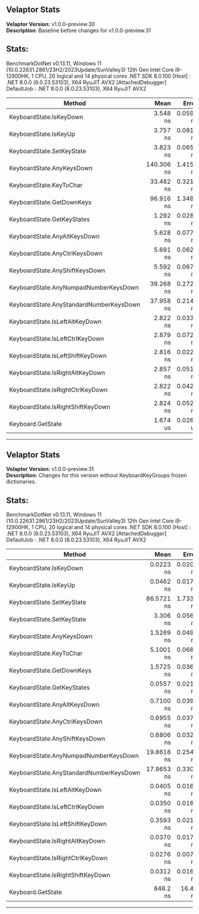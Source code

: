 ## **Velaptor Stats**
**Velaptor Version:** v1.0.0-preview.30  
**Description**: Baseline before changes for v1.0.0-preview.31

## **Stats**:
BenchmarkDotNet v0.13.11, Windows 11 (10.0.22631.2861/23H2/2023Update/SunValley3)
12th Gen Intel Core i9-12900HK, 1 CPU, 20 logical and 14 physical cores
.NET SDK 8.0.100
[Host]     : .NET 8.0.0 (8.0.23.53103), X64 RyuJIT AVX2 [AttachedDebugger]
DefaultJob : .NET 8.0.0 (8.0.23.53103), X64 RyuJIT AVX2


| Method                                  | Mean       | Error     | StdDev    | Gen0   | Gen1   | Allocated |
|---------------------------------------- |-----------:|----------:|----------:|-------:|-------:|----------:|
| KeyboardState.IsKeyDown                 |   3.548 ns | 0.0597 ns | 0.0499 ns |      - |      - |         - |
| KeyboardState.IsKeyUp                   |   3.757 ns | 0.0813 ns | 0.0968 ns |      - |      - |         - |
| KeyboardState.SetKeyState               |   3.823 ns | 0.0655 ns | 0.0511 ns |      - |      - |         - |
| KeyboardState.AnyKeysDown               | 140.306 ns | 1.4158 ns | 1.3244 ns | 0.0038 |      - |      48 B |
| KeyboardState.KeyToChar                 |  33.482 ns | 0.3216 ns | 0.2850 ns | 0.0038 |      - |      48 B |
| KeyboardState.GetDownKeys               |  96.916 ns | 1.3483 ns | 1.2612 ns | 0.0025 |      - |      32 B |
| KeyboardState.GetKeyStates              |   1.292 ns | 0.0286 ns | 0.0267 ns |      - |      - |         - |
| KeyboardState.AnyAltKeysDown            |   5.628 ns | 0.0779 ns | 0.0728 ns |      - |      - |         - |
| KeyboardState.AnyCtrlKeysDown           |   5.691 ns | 0.0624 ns | 0.0553 ns |      - |      - |         - |
| KeyboardState.AnyShiftKeysDown          |   5.592 ns | 0.0675 ns | 0.0599 ns |      - |      - |         - |
| KeyboardState.AnyNumpadNumberKeysDown   |  39.268 ns | 0.2728 ns | 0.2552 ns | 0.0025 |      - |      32 B |
| KeyboardState.AnyStandardNumberKeysDown |  37.958 ns | 0.2148 ns | 0.2009 ns | 0.0025 |      - |      32 B |
| KeyboardState.IsLeftAltKeyDown          |   2.822 ns | 0.0334 ns | 0.0279 ns |      - |      - |         - |
| KeyboardState.IsLeftCtrlKeyDown         |   2.879 ns | 0.0728 ns | 0.0681 ns |      - |      - |         - |
| KeyboardState.IsLeftShiftKeyDown        |   2.816 ns | 0.0224 ns | 0.0210 ns |      - |      - |         - |
| KeyboardState.IsRightAltKeyDown         |   2.857 ns | 0.0510 ns | 0.0477 ns |      - |      - |         - |
| KeyboardState.IsRightCtrlKeyDown        |   2.822 ns | 0.0429 ns | 0.0380 ns |      - |      - |         - |
| KeyboardState.IsRightShiftKeyDown       |   2.824 ns | 0.0525 ns | 0.0492 ns |      - |      - |         - |
| Keyboard.GetState                       |   1.674 us | 0.0268 us | 0.0237 us | 0.6695 | 0.0095 |    8.2 KB |

---

## **Velaptor Stats**


**Velaptor Version:** v1.0.0-preview.31  
**Description:** Changes for this version without KeyboardKeyGroups frozen dictionaries.

## **Stats**:
BenchmarkDotNet v0.13.11, Windows 11 (10.0.22631.2861/23H2/2023Update/SunValley3)
12th Gen Intel Core i9-12900HK, 1 CPU, 20 logical and 14 physical cores
.NET SDK 8.0.100
[Host]     : .NET 8.0.0 (8.0.23.53103), X64 RyuJIT AVX2 [AttachedDebugger]
DefaultJob : .NET 8.0.0 (8.0.23.53103), X64 RyuJIT AVX2


| Method                                  | Mean       | Error     | StdDev    | Gen0   | Gen1   | Allocated |
|---------------------------------------- |-----------:|----------:|----------:|-------:|-------:|----------:|
| KeyboardState.IsKeyDown                 |  0.0223 ns | 0.0209 ns | 0.0185 ns |      - |      - |         - |
| KeyboardState.IsKeyUp                   |  0.0462 ns | 0.0179 ns | 0.0159 ns |      - |      - |         - |
| KeyboardState.SetKeyState               | 86.5721 ns | 1.7339 ns | 2.7501 ns | 0.2193 |      - |    2752 B |
| KeyboardState.SetKeyState               |   3.306 ns | 0.0565 ns | 0.0529 ns |      - |      - |         - |
| KeyboardState.AnyKeysDown               |  1.5269 ns | 0.0499 ns | 0.0467 ns |      - |      - |         - |
| KeyboardState.KeyToChar                 |  5.1001 ns | 0.0689 ns | 0.0645 ns |      - |      - |         - |
| KeyboardState.GetDownKeys               |  1.5725 ns | 0.0368 ns | 0.0344 ns |      - |      - |         - |
| KeyboardState.GetKeyStates              |  0.0557 ns | 0.0218 ns | 0.0204 ns |      - |      - |         - |
| KeyboardState.AnyAltKeysDown            |  0.7100 ns | 0.0393 ns | 0.0667 ns |      - |      - |         - |
| KeyboardState.AnyCtrlKeysDown           |  0.6955 ns | 0.0379 ns | 0.0437 ns |      - |      - |         - |
| KeyboardState.AnyShiftKeysDown          |  0.6806 ns | 0.0323 ns | 0.0286 ns |      - |      - |         - |
| KeyboardState.AnyNumpadNumberKeysDown   | 19.8618 ns | 0.2548 ns | 0.2384 ns | 0.0051 |      - |      64 B |
| KeyboardState.AnyStandardNumberKeysDown | 17.9653 ns | 0.3300 ns | 0.3087 ns | 0.0051 |      - |      64 B |
| KeyboardState.IsLeftAltKeyDown          |  0.0405 ns | 0.0168 ns | 0.0157 ns |      - |      - |         - |
| KeyboardState.IsLeftCtrlKeyDown         |  0.0350 ns | 0.0185 ns | 0.0173 ns |      - |      - |         - |
| KeyboardState.IsLeftShiftKeyDown        |  0.3593 ns | 0.0216 ns | 0.0202 ns |      - |      - |         - |
| KeyboardState.IsRightAltKeyDown         |  0.0370 ns | 0.0170 ns | 0.0159 ns |      - |      - |         - |
| KeyboardState.IsRightCtrlKeyDown        |  0.0276 ns | 0.0079 ns | 0.0070 ns |      - |      - |         - |
| KeyboardState.IsRightShiftKeyDown       |  0.0312 ns | 0.0169 ns | 0.0158 ns |      - |      - |         - |
| Keyboard.GetState                       |   848.2 ns |  16.41 ns |  15.35 ns | 0.3748 | 0.0029 |   4.59 KB |
---
